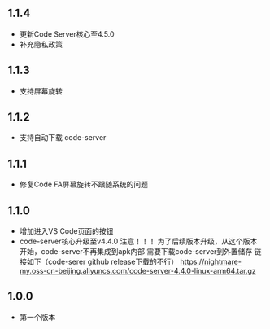 ## 1.1.4
- 更新Code Server核心至4.5.0
- 补充隐私政策

## 1.1.3
- 支持屏幕旋转

## 1.1.2
- 支持自动下载 code-server

## 1.1.1
- 修复Code FA屏幕旋转不跟随系统的问题

## 1.1.0

- 增加进入VS Code页面的按钮
- code-server核心升级至v4.4.0
注意！！！
为了后续版本升级，从这个版本开始，code-server不再集成到apk内部
需要下载code-server到外置储存
链接如下（code-serer github release下载的不行）
https://nightmare-my.oss-cn-beijing.aliyuncs.com/code-server-4.4.0-linux-arm64.tar.gz


## 1.0.0
- 第一个版本

